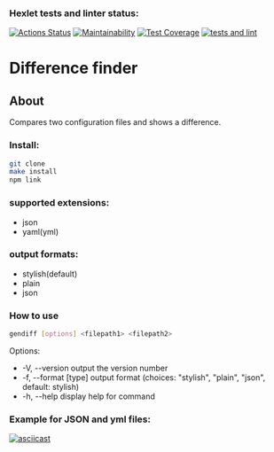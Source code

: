 ### Hexlet tests and linter status:
[![Actions Status](https://github.com/mikemoreen/frontend-project-lvl2/workflows/hexlet-check/badge.svg)](https://github.com/mikemoreen/frontend-project-lvl2/actions)
[![Maintainability](https://api.codeclimate.com/v1/badges/268360c956534bfb2e6b/maintainability)](https://codeclimate.com/github/mikemoreen/frontend-project-lvl2/maintainability)
[![Test Coverage](https://api.codeclimate.com/v1/badges/268360c956534bfb2e6b/test_coverage)](https://codeclimate.com/github/mikemoreen/frontend-project-lvl2/test_coverage)
[![tests and lint](https://github.com/mikemoreen/frontend-project-lvl2/actions/workflows/test-linter.yml/badge.svg)](https://github.com/mikemoreen/frontend-project-lvl2/actions/workflows/test-linter.yml)
# Difference finder
## About
Compares two configuration files and shows a difference.<br>
### Install:
```sh
git clone
make install
npm link
```
### supported extensions:
- json
- yaml(yml)

### output formats:
- stylish(default)
- plain
- json
### How to use
```sh
gendiff [options] <filepath1> <filepath2>
```
Options:
* -V, --version        output the version number
* -f, --format [type]  output format (choices: "stylish", "plain", "json", default: stylish)
* -h, --help           display help for command
### Example for JSON and yml files:
[![asciicast](https://asciinema.org/a/zX7hJjqMjmGYKhj67HVl3AHlJ.svg)](https://asciinema.org/a/snem0KMTSreLyNVZX7O1Nxeco)
